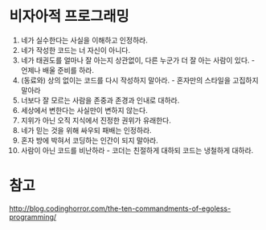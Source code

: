 # 비자아적 프로그래밍



1. 네가 실수한다는 사실을 이해하고 인정하라.
2. 네가 작성한 코드는 너 자신이 아니다.
3. 네가 태권도를 얼마나 잘 아는지 상관없이, 다른 누군가 더 잘 아는 사람이 있다. - 언제나 배울 준비를 하라.
4. (동료와) 상의 없이는 코드를 다시 작성하지 말아라. - 혼자만의 스타일을 고집하지 말아라
5. 너보다 잘 모르는 사람을 존중과 존경과 인내로 대하라.
6. 세상에서 변한다는 사실만이 변하지 않는다.
7. 지위가 아닌 오직 지식에서 진정한 권위가 유래한다.
8. 네가 믿는 것을 위해 싸우되 패배는 인정하라.
9. 혼자 방에 박혀서 코딩하는 인간이 되지 말아라.
10. 사람이 아닌 코드를 비난하라 - 코더는 친절하게 대하되 코드는 냉철하게 대하라.


# 참고

http://blog.codinghorror.com/the-ten-commandments-of-egoless-programming/
